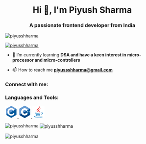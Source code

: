 <h1 align="center">Hi 👋, I'm Piyush Sharma</h1>
<h3 align="center">A passionate frontend developer from India</h3>

<p align="left"> <img src="https://komarev.com/ghpvc/?username=piyusshharma&label=Profile%20views&color=0e75b6&style=flat" alt="piyusshharma" /> </p>

<p align="left"> <a href="https://github.com/ryo-ma/github-profile-trophy"><img src="https://github-profile-trophy.vercel.app/?username=piyusshharma" alt="piyusshharma" /></a> </p>

- 🌱 I’m currently learning **DSA and have a keen interest in micro-processor and micro-controllers**

- 📫 How to reach me **piyussshharma@gmail.com**

<h3 align="left">Connect with me:</h3>
<p align="left">
</p>

<h3 align="left">Languages and Tools:</h3>
<p align="left"> <a href="https://www.cprogramming.com/" target="_blank" rel="noreferrer"> <img src="https://raw.githubusercontent.com/devicons/devicon/master/icons/c/c-original.svg" alt="c" width="40" height="40"/> </a> <a href="https://www.w3schools.com/cpp/" target="_blank" rel="noreferrer"> <img src="https://raw.githubusercontent.com/devicons/devicon/master/icons/cplusplus/cplusplus-original.svg" alt="cplusplus" width="40" height="40"/> </a> <a href="https://www.java.com" target="_blank" rel="noreferrer"> <img src="https://raw.githubusercontent.com/devicons/devicon/master/icons/java/java-original.svg" alt="java" width="40" height="40"/> </a> </p>

<p><img align="left" src="https://github-readme-stats.vercel.app/api/top-langs?username=piyusshharma&show_icons=true&locale=en&layout=compact" alt="piyusshharma" /></p>

<p>&nbsp;<img align="center" src="https://github-readme-stats.vercel.app/api?username=piyusshharma&show_icons=true&locale=en" alt="piyusshharma" /></p>

<p><img align="center" src="https://github-readme-streak-stats.herokuapp.com/?user=piyusshharma&" alt="piyusshharma" /></p>
